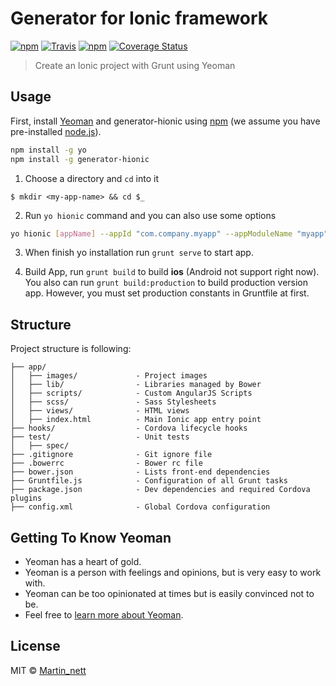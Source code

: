 # Generator for Ionic framework 

[![npm](https://img.shields.io/npm/v/generator-hionic.svg?maxAge=2592000)](https://www.npmjs.com/package/generator-hionic) [![Travis](https://img.shields.io/travis/DotHide/generator-hionic.svg?maxAge=2592000)](https://travis-ci.org/DotHide/generator-hionic) [![npm](https://img.shields.io/npm/l/generator-hionic.svg?style=flat-square)](https://www.npmjs.com/package/generator-hionic) [![Coverage Status](https://coveralls.io/repos/github/DotHide/generator-hionic/badge.svg?branch=master)](https://coveralls.io/github/DotHide/generator-hionic?branch=master)

> Create an Ionic project with Grunt using Yeoman

## Usage

First, install [Yeoman](http://yeoman.io) and generator-hionic using [npm](https://www.npmjs.com/) (we assume you have pre-installed [node.js](https://nodejs.org/)).

```bash
npm install -g yo
npm install -g generator-hionic
```

1) Choose a directory and `cd` into it

```
$ mkdir <my-app-name> && cd $_
```

2) Run `yo hionic` command and you can also use some options

```bash
yo hionic [appName] --appId "com.company.myapp" --appModuleName "myapp"
```

3) When finish yo installation run `grunt serve` to start app.

4) Build App, run `grunt build` to build **ios** (Android not support right now).
You also can run `grunt build:production` to build production version app. However, you must set production constants in Gruntfile at first.

## Structure
Project structure is following:

```
├── app/
│   ├── images/             - Project images
│   ├── lib/                - Libraries managed by Bower
│   ├── scripts/            - Custom AngularJS Scripts
│   ├── scss/               - Sass Stylesheets
│   ├── views/              - HTML views
│   ├── index.html          - Main Ionic app entry point
├── hooks/                  - Cordova lifecycle hooks
├── test/                   - Unit tests
│   ├── spec/
├── .gitignore              - Git ignore file
├── .bowerrc                - Bower rc file
├── bower.json              - Lists front-end dependencies
├── Gruntfile.js            - Configuration of all Grunt tasks
├── package.json            - Dev dependencies and required Cordova plugins
├── config.xml              - Global Cordova configuration
```

## Getting To Know Yeoman

 * Yeoman has a heart of gold.
 * Yeoman is a person with feelings and opinions, but is very easy to work with.
 * Yeoman can be too opinionated at times but is easily convinced not to be.
 * Feel free to [learn more about Yeoman](http://yeoman.io/).

## License

MIT © [Martin_nett]()


[npm-image]: https://badge.fury.io/js/generator-hionic.svg
[npm-url]: https://npmjs.org/package/generator-hionic
[travis-image]: https://travis-ci.org/DotHide/generator-hionic.svg?branch=master
[travis-url]: https://travis-ci.org/DotHide/generator-hionic
[daviddm-image]: https://david-dm.org/DotHide/generator-hionic.svg?theme=shields.io
[daviddm-url]: https://david-dm.org/DotHide/generator-hionic
[coveralls-image]: https://coveralls.io/repos/DotHide/generator-hionic/badge.svg
[coveralls-url]: https://coveralls.io/r/DotHide/generator-hionic
